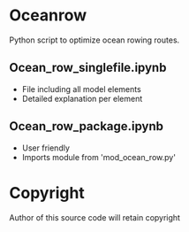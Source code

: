 # Oceanrow
Python script to optimize ocean rowing routes.

## Ocean_row_singlefile.ipynb
* File including all model elements
* Detailed explanation per element

## Ocean_row_package.ipynb
* User friendly
* Imports module from 'mod_ocean_row.py'

# Copyright
Author of this source code will retain copyright
